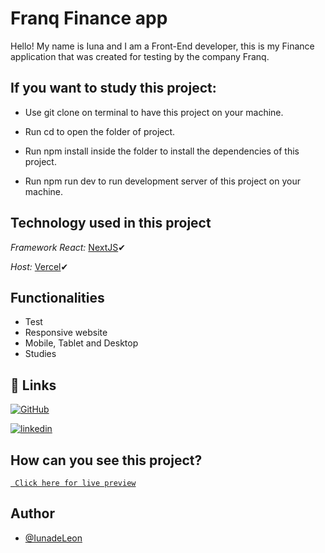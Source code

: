 # Franq Finance app

Hello! My name is Iuna and I am a Front-End developer, this is my Finance application that was created for testing by the company Franq.

## If you want to study this project:

- Use git clone on terminal to have this project on your machine.

- Run cd to open the folder of project.

- Run npm install inside the folder to install the dependencies of this project.

- Run npm run dev to run development server of this project on your machine.

## Technology used in this project

_Framework React:_ [ NextJS](https://nextjs.org/)✔

_Host:_ [ Vercel](https://vercel.com//)✔

## Functionalities

- Test
- Responsive website
- Mobile, Tablet and Desktop
- Studies

## 🔗 Links

[![GitHub](https://img.shields.io/badge/github-0A66C2?style=for-the-badge&logo=github&logoColor=white)](https://github.com/Iunaa)

[![linkedin](https://img.shields.io/badge/linkedin-0A66C2?style=for-the-badge&logo=linkedin&logoColor=white)](https://www.linkedin.com/in/iuna-de-leon-8519b2221/)

## How can you see this project?

[ ` Click here for live preview`]()

## Author

- [@IunadeLeon](https://github.com/Iunaa)
